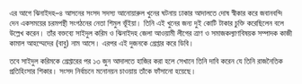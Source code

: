 এর আগে ঝিনাইদহ–৪ আসনের সংসদ সদস্য আনোয়ারুল খুনের ঘটনায় ঢাকার আদালতে দোষ স্বীকার করে জবানবন্দি দেন একসময়ের চরমপন্থী সংগঠনের নেতা শিমুল ভূঁইয়া। তিনি এই খুনের জন্য দুই কোটি টাকার চুক্তি করেছিলেন বলে উল্লেখ করেন। তাঁর বক্তব্যে সাইদুল করিম ও ঝিনাইদহ জেলা আওয়ামী লীগের ত্রাণ ও সমাজকল্যাণবিষয়ক সম্পাদক কাজী কামাল আহম্মেদের (বাবু) নাম আসে। এরপর এই দুজনকে গ্রেপ্তার করে ডিবি।

তবে সাইদুল করিমকে গ্রেপ্তারের পর ১৩ জুন আদালতে হাজির করা হলে সেখানে তিনি দাবি করেন যে তিনি রাজনৈতিক প্রতিহিংসার শিকার। সংসদ নির্বাচনে মনোনয়ন চাওয়ায় তাঁকে ফাঁসানো হয়েছে।
